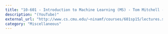 ```yaml
---
title: "10-601 - Introduction to Machine Learning (MS) - Tom Mitchell - 2015, CMU"
description: "(YouTube)"
external_url: "http://www.cs.cmu.edu/~ninamf/courses/601sp15/lectures.shtml"
category: "Miscellaneous"
---
```


